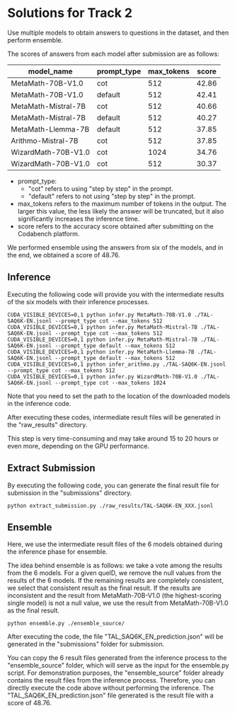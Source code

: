 # Solutions for Track 2

Use multiple models to obtain answers to questions in the dataset, and then perform ensemble.

The scores of answers from each model after submission are as follows:

| model_name          | prompt_type | max_tokens | score |
|---------------------|-------------|------------|-------|
| MetaMath-70B-V1.0   | cot         | 512        | 42.86 |
| MetaMath-70B-V1.0   | default     | 512        | 42.41 |
| MetaMath-Mistral-7B | cot         | 512        | 40.66 |
| MetaMath-Mistral-7B | default     | 512        | 40.27 |
| MetaMath-Llemma-7B  | default     | 512        | 37.85 |
| Arithmo-Mistral-7B  | cot         | 512        | 37.85 |
| WizardMath-70B-V1.0 | cot         | 1024       | 34.76 |
| WizardMath-70B-V1.0 | cot         | 512        | 30.37 |

- prompt_type:
    - "cot" refers to using "step by step" in the prompt.
    - "default" refers to not using "step by step" in the prompt.
- max_tokens refers to the maximum number of tokens in the output. The larger this value, the less likely the answer will be truncated, but it also significantly increases the inference time.
- score refers to the accuracy score obtained after submitting on the Codabench platform.

We performed ensemble using the answers from six of the models, and in the end, we obtained a score of 48.76.

## Inference

Executing the following code will provide you with the intermediate results of the six models with their inference processes.

```
CUDA_VISIBLE_DEVICES=0,1 python infer.py MetaMath-70B-V1.0 ./TAL-SAQ6K-EN.jsonl --prompt_type cot --max_tokens 512
CUDA_VISIBLE_DEVICES=0,1 python infer.py MetaMath-Mistral-7B ./TAL-SAQ6K-EN.jsonl --prompt_type cot --max_tokens 512
CUDA_VISIBLE_DEVICES=0,1 python infer.py MetaMath-Mistral-7B ./TAL-SAQ6K-EN.jsonl --prompt_type default --max_tokens 512
CUDA_VISIBLE_DEVICES=0,1 python infer.py MetaMath-Llemma-7B ./TAL-SAQ6K-EN.jsonl --prompt_type default --max_tokens 512
CUDA_VISIBLE_DEVICES=0,1 python infer_arithmo.py ./TAL-SAQ6K-EN.jsonl --prompt_type cot --max_tokens 512
CUDA_VISIBLE_DEVICES=0,1 python infer.py WizardMath-70B-V1.0 ./TAL-SAQ6K-EN.jsonl --prompt_type cot --max_tokens 1024
```

Note that you need to set the path to the location of the downloaded models in the inference code.

After executing these codes, intermediate result files will be generated in the "raw_results" directory.

This step is very time-consuming and may take around 15 to 20 hours or even more, depending on the GPU performance.

## Extract Submission

By executing the following code, you can generate the final result file for submission in the "submissions" directory.

```
python extract_submission.py ./raw_results/TAL-SAQ6K-EN_XXX.jsonl
```

## Ensemble

Here, we use the intermediate result files of the 6 models obtained during the inference phase for ensemble.

The idea behind ensemble is as follows: we take a vote among the results from the 6 models. For a given queID, we remove the null values from the results of the 6 models. If the remaining results are completely consistent, we select that consistent result as the final result. If the results are inconsistent and the result from MetaMath-70B-V1.0 (the highest-scoring single model) is not a null value, we use the result from MetaMath-70B-V1.0 as the final result.

```
python ensemble.py ./ensemble_source/
```

After executing the code, the file "TAL_SAQ6K_EN_prediction.json" will be generated in the "submissions" folder for submission.

You can copy the 6 result files generated from the inference process to the "ensemble_source" folder, which will serve as the input for the ensemble.py script. For demonstration purposes, the "ensemble_source" folder already contains the result files from the inference process. Therefore, you can directly execute the code above without performing the inference. The "TAL_SAQ6K_EN_prediction.json" file generated is the result file with a score of 48.76.
